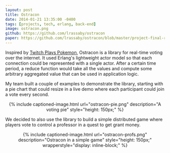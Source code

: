 ```yaml
---
layout: post
title: Ostracon
date: 2014-01-21 13:35:00 -0400
tags: [projects, tech, erlang, back-end]
image: ostracon.png
github: https://github.com/lrassaby/ostracon
paper: https://github.com/lrassaby/ostracon/blob/master/project-final-report.pdf
---
```

Inspired by [Twitch Plays Pokemon][twitch], Ostracon is a library for real-time voting
over the internet. It used Erlang's lightweight actor model so that each connection could be represented with a single actor.
After a certain time period, a reduce function would take all the values and compute some arbitrary aggregated value
that can be used in application logic.

My team built a couple of examples to demonstrate the library, starting with a pie chart that could resize in a live demo
where each participant could join a vote every second.

<div style="text-align: center;">
{% include captioned-image.html url="ostracon-pie.png" description="A voting pie" style="height: 150px;" %}
</div>

We decided to also use the library to build a simple distributed game where players vote to control a professor
in a quest to get grant money.

<div style="text-align: center;">
{% include captioned-image.html url="ostracon-profs.png" description="Ostracon in a simple game" style="height: 150px;" wrapperstyle="display: inline-block;" %}
</div>


[twitch]: https://www.twitch.tv/twitchplayspokemon
